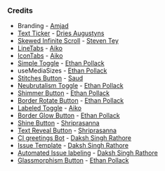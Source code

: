 ### Credits

- Branding - [Amjad](https://twitter.com/Amjaddsn)
- [Text Ticker](https://syntaxui.com/components/text) - [Dries Augustyns](https://counter.driaug.com/)
- [Skewed Infinite Scroll](https://syntaxui.com/animations/skewed-infinite-scroll) - [Steven Tey](https://twitter.com/steventey/status/1740445963163255293)
- [LineTabs](https://syntaxui.com/components/tabs) - [Aiko](https://twitter.com/username_aiko)
- [IconTabs](https://syntaxui.com/components/tabs) - [Aiko](https://twitter.com/username_aiko)
- [Simple Toggle](https://syntaxui.com/components/toggle/simple-toggle) - [Ethan Pollack](https://epoll31.github.io)
- useMediaSizes - [Ethan Pollack](https://epoll31.github.io)
- [Stitches Button](https://syntaxui.com/components/button/stitches-button) - [Saud](https://twitter.com/via_saud)
- [Neubrutalism Toggle](https://syntaxui.com/components/button/neubrutalism-button) - [Ethan Pollack](https://epoll31.github.io)
- [Shimmer Button](https://syntaxui.com/components/button/shimmer-button) - [Ethan Pollack](https://epoll31.github.io)
- [Border Rotate Button](https://syntaxui.com/components/button/border-rotate-button) - [Ethan Pollack](https://epoll31.github.io)
- [Labeled Toggle](https://syntaxui.com/components/toggle/labeled-toggle) - [Aiko](https://twitter.com/username_aiko)
- [Border Glow Button](https://syntaxui.com/components/button/border-glow-button) - [Ethan Pollack](https://epoll31.github.io)
- [Shine Button](https://syntaxui.com/components/button/shine-button) - [Shriprasanna](https://twitter.com/shriprasanna007)
- [Text Reveal Button](https://syntaxui.com/components/button/text-reveal-button) - [Shriprasanna](https://twitter.com/shriprasanna007)
- [CI greetings Bot](https://github.com/Ansub/SyntaxUI/pull/182) - [Daksh Singh Rathore](https://twitter.com/dakshsinghrath9)
- [Issue Template](https://github.com/Ansub/SyntaxUI/pull/72) - [Daksh Singh Rathore](https://twitter.com/dakshsinghrath9)
- [Automated Issue labeling](https://github.com/Ansub/SyntaxUI/pull/78) - [Daksh Singh Rathore](https://twitter.com/dakshsinghrath9)
- [Glassmorphism Button](https://syntaxui.com/components/button/glassmorphism-button) - [Ethan Pollack](https://epoll31.github.io)
